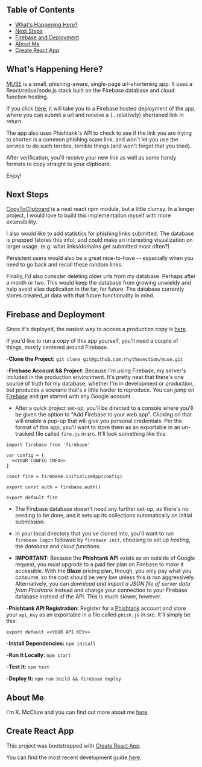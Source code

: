 ## Table of Contents

- [What's Happening Here?](#whats-up)
- [Next Steps](#next-steps)
- [Firebase and Deployment](#firebase-and-deployment)
- [About Me](#about-me)
- [Create React App](#create-react-app)


## What's Happening Here?

[MUSE](https://url-muse.firebaseapp.com/) is a small, phishing-aware, single-page url-shortening app.
It uses a React/redux/node.js stack built on the Firebase database and cloud function hosting.

If you click [here](https://url-muse.firebaseapp.com/), it will take you to a Firebase hosted deployment
of the app, where you can submit a url and receive a (...relatively) shortened link in return.

The app also uses Phishtank's API to check to see if the link you are trying to shorten is a common phishing
scam link, and won't let you use the service to do such terrible, terrible things (and won't forget that you tried).

After verification, you'll receive your new link as well as some handy formats to copy straight to your clipboard.

Enjoy!

## Next Steps

[CopyToClipboard](https://www.npmjs.com/package/react-copy-to-clipboard) is a neat react npm module, but a little clumsy.
In a longer project, I would love to build this implementation myself with more extensibility.

I also would like to add statistics for phishing links submitted. The database is prepped (stores this info),
and could make an interesting visualization on larger usage. (e.g. what links/domains get submitted most often?)

Persistent users would also be a great nice-to-have -- especially when you need to go back and recall these random links.

Finally, I'd also consider deleting older urls from my database. Perhaps after a month or two. This would keep the database
from growing unwieldy and help avoid alias duplication in the far, far future. The database currently stores created_at
data with that future functionality in mind.

## Firebase and Deployment

Since it's deployed, the easiest way to access a production copy is [here](https://url-muse.firebaseapp.com/).

If you'd like to run a copy of this app yourself, you'll need a couple of things, mostly centered around Firebase.

-**Clone the Project:** `git clone git@github.com:rhythmsection/muse.git`

-**Firebase Account && Project:** Because I'm using Firebase, my server's included in the production environment. It's pretty
neat that there's one source of truth for my database, whether I'm in development or production, but produces a scenario that's
a little harder to reproduce. You can jump on [Firebase](https://firebase.google.com/) and get started with any Google account.
  - After a quick project set-up, you'll be directed to a console where you'll be given the option to "Add Firebase to your web app". Clicking on that will enable a pop-up that will give you personal credentials. Per the format of this app, you'll want to store them as an exportable in an un-tracked file called `fire.js` in src. It'll look something like this:
  ```
  import firebase from 'firebase'

  var config = {
    <<YOUR CONFIG INFO>>
  }

  const fire = firebase.initializeApp(config)

  export const auth = firebase.auth()

  export default fire
  ```
  - The Firebase database doesn't need any further set-up, as there's no seeding to be done, and it sets up its collections automatically on initial submission.

  - In your local directory that you've cloned into, you'll want to run `firebase login` followed by `firebase init`, choosing to set up *hosting*, the *database* and *cloud functions*.

  - **IMPORTANT:** Because the **Phishtank API** exists as an outside of Google request, you *must* upgrade to a paid tier plan on Firebase to make it accessible. With the **Blaze** pricing plan, though, you only pay what you consume, so the cost should be very low unless this is run aggressively. Alternatively, you can *download and import a JSON file of server data from Phishtank* instead and change your connection to your Firebase database instead of the API. This is much slower, however.


-**Phishtank API Registration:** Register for a [Phishtank](https://www.phishtank.com/api_info.php) account and store your `api_key` as an exportable in a file called `phish.js` in src. It'll simply be this:
```
export default <<YOUR API KEY>>
```

-**Install Dependencies:** `npm install`

-**Run It Locally:** `npm start`

-**Test It:** `npm test`

-**Deploy It:** `npm run build && firebase deploy`

## About Me

I'm K. McClure and you can find out more about me [here](http://www.koorogi.com).


## Create React App

This project was bootstrapped with [Create React App](https://github.com/facebookincubator/create-react-app).

You can find the most recent development guide [here](https://github.com/facebookincubator/create-react-app/blob/master/packages/react-scripts/template/README.md).
